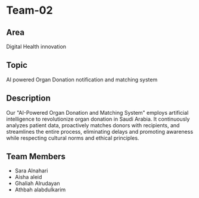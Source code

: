# Team-02

## Area
Digital Health innovation 

## Topic
AI powered Organ Donation notification and matching system
## Description
Our "AI-Powered Organ Donation and Matching System" employs artificial intelligence to revolutionize organ donation in Saudi Arabia. It continuously analyzes patient data, proactively matches donors with recipients, and streamlines the entire process, eliminating delays and promoting awareness while respecting cultural norms and ethical principles.


## Team Members
- Sara Alnahari 
- Aisha aleid
- Ghaliah Alrudayan
- Athbah alabdulkarim 
